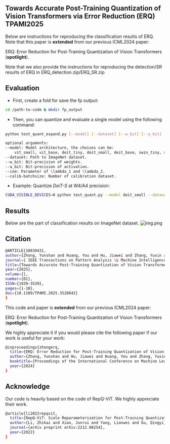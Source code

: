 ## Towards Accurate Post-Training Quantization of Vision Transformers via Error Reduction (ERQ) TPAMI2025

Below are instructions for reproducing the classification results of ERQ. Note that this paper is **extended** from our previous ICML2024 paper: 

ERQ: Error Reduction for Post-Training Quantization of Vision Transformers (**spotlight**).


Note that we also provide the instructions for reproducing the detection/SR results of ERQ in ERQ_detection.zip/ERQ_SR.zip


## Evaluation

- First, create a fold for save the fp output:

```bash
cd /path-to-code & mkdir fp_output
```

- Then, you can quantize and evaluate a single model using the following command:

```bash
python test_quant_expand.py [--model] [--dataset] [--w_bit] [--a_bit] [--coe] [--calib-batchsize]

optional arguments:
--model: Model architecture, the choises can be: 
    vit_small, vit_base, deit_tiny, deit_small, deit_base, swin_tiny, swin_small.
--dataset: Path to ImageNet dataset.
--w_bit: Bit-precision of weights.
--a_bit: Bit-precision of activation.
--coe: Parameter of \lambda_1 and \lambda_2.
--calib-batchsize: Number of calibration dataset.
```

- Example: Quantize *DeiT-S* at W4/A4 precision:

```bash
CUDA_VISIBLE_DEVICES=0 python test_quant.py --model deit_small --dataset /data/datasets/ImageNet --w_bit 4 --a_bit 4--calib-batchsize 32 --coe 10000
```


## Results

Below are the part of classification results on ImageNet dataset.
![img.png](img.png)

## Citation

```bash
@ARTICLE{10839431,
author={Zhong, Yunshan and Huang, You and Hu, Jiawei and Zhang, Yuxin and Ji, Rongrong},
journal={ IEEE Transactions on Pattern Analysis \& Machine Intelligence (TPAMI)},
title={Towards Accurate Post-Training Quantization of Vision Transformers via Error Reduction},
year={2025},
volume={},
number={01},
ISSN={1939-3539},
pages={1-18},
doi={10.1109/TPAMI.2025.3528042}
}
```

This code and paper is **extended** from our previous ICML2024 paper: 

ERQ: Error Reduction for Post-Training Quantization of Vision Transformers (**spotlight**).

We highly appreciate it if you would please cite the following paper if our work is useful for your work:



```bash
@inproceedings{zhongerq,
  title={ERQ: Error Reduction for Post-Training Quantization of Vision Transformers},
  author={Zhong, Yunshan and Hu, Jiawei and Huang, You and Zhang, Yuxin and Ji, Rongrong},
  booktitle={Proceedings of the International Conference on Machine Learning (ICML)},
  year={2024}
}
```

## Acknowledge

Our code is heavily based on the code of RepQ-ViT. We highly appreciate their work.

```bash
@article{li2022repqvit,
  title={RepQ-ViT: Scale Reparameterization for Post-Training Quantization of Vision Transformers},
  author={Li, Zhikai and Xiao, Junrui and Yang, Lianwei and Gu, Qingyi},
  journal={arXiv preprint arXiv:2212.08254},
  year={2022}
}
```

